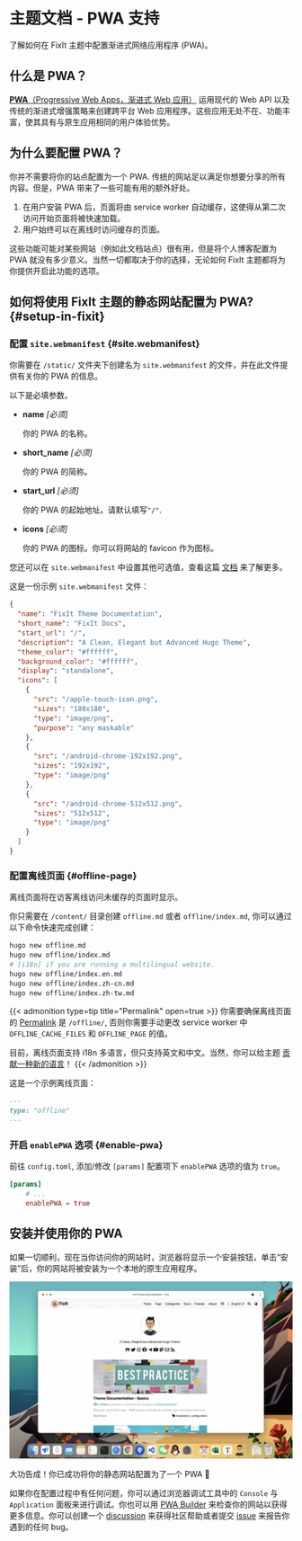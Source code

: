 # 主题文档 - PWA 支持


了解如何在 FixIt 主题中配置渐进式网络应用程序 (PWA)。

<!--more-->

## 什么是 PWA？

[**PWA**（Progressive Web Apps，渐进式 Web 应用）](https://developer.mozilla.org/zh-CN/docs/Web/Progressive_web_apps) 运用现代的 Web API 以及传统的渐进式增强策略来创建跨平台 Web 应用程序。这些应用无处不在、功能丰富，使其具有与原生应用相同的用户体验优势。

## 为什么要配置 PWA？

你并不需要将你的站点配置为一个 PWA. 传统的网站足以满足你想要分享的所有内容。但是，PWA 带来了一些可能有用的额外好处。

1. 在用户安装 PWA 后，页面将由 service worker 自动缓存，这使得从第二次访问开始页面将被快速加载。
2. 用户始终可以在离线时访问缓存的页面。

这些功能可能对某些网站（例如此文档站点）很有用，但是将个人博客配置为 PWA 就没有多少意义。当然一切都取决于你的选择，无论如何 FixIt 主题都将为你提供开启此功能的选项。

## 如何将使用 FixIt 主题的静态网站配置为 PWA? {#setup-in-fixit}

### 配置 `site.webmanifest` {#site.webmanifest}

你需要在 `/static/` 文件夹下创建名为 `site.webmanifest` 的文件，并在此文件提供有关你的 PWA 的信息。

以下是必填参数。

* **name** *[必须]*

    你的 PWA 的名称。

* **short_name** *[必须]*

    你的 PWA 的简称。

* **start_url** *[必须]*

    你的 PWA 的起始地址。请默认填写`"/"`.

* **icons** *[必须]*

    你的 PWA 的图标。你可以将网站的 favicon 作为图标。

您还可以在 `site.webmanifest` 中设置其他可选值，查看这篇 [文档](https://developer.mozilla.org/zh-CN/docs/Web/Manifest) 来了解更多。

这是一份示例 `site.webmanifest` 文件：

```json
{
  "name": "FixIt Theme Documentation",
  "short_name": "FixIt Docs",
  "start_url": "/",
  "description": "A Clean, Elegant but Advanced Hugo Theme",
  "theme_color": "#ffffff",
  "background_color": "#ffffff",
  "display": "standalone",
  "icons": [
    {
      "src": "/apple-touch-icon.png",
      "sizes": "180x180",
      "type": "image/png",
      "purpose": "any maskable"
    },
    {
      "src": "/android-chrome-192x192.png",
      "sizes": "192x192",
      "type": "image/png"
    },
    {
      "src": "/android-chrome-512x512.png",
      "sizes": "512x512",
      "type": "image/png"
    }
  ]
}
```

### 配置离线页面 {#offline-page}

离线页面将在访客离线访问未缓存的页面时显示。

你只需要在 `/content/` 目录创建 `offline.md` 或者 `offline/index.md`, 你可以通过以下命令快速完成创建：

```bash
hugo new offline.md
hugo new offline/index.md
# [i18n] if you are running a multilingual website.
hugo new offline/index.en.md
hugo new offline/index.zh-cn.md
hugo new offline/index.zh-tw.md
```

{{< admonition type=tip title="Permalink" open=true >}}
你需要确保离线页面的 [Permalink](https://gohugo.io/content-management/urls/#permalinks) 是 `/offline/`,  否则你需要手动更改 service worker 中 `OFFLINE_CACHE_FILES` 和 `OFFLINE_PAGE` 的值。

目前，离线页面支持 i18n 多语言，但只支持英文和中文。当然，你可以给主题 [贡献一种新的语言](https://github.com/Lruihao/FixIt/pulls)！
{{< /admonition >}}

这是一个示例离线页面：

```md
---
type: "offline"
---
```

### 开启 `enablePWA` 选项 {#enable-pwa}

前往 `config.toml`, 添加/修改 `[params]` 配置项下 `enablePWA` 选项的值为 `true`。

```toml
[params]
    # ...
    enablePWA = true
```

## 安装并使用你的 PWA

如果一切顺利，现在当你访问你的网站时，浏览器将显示一个安装按钮，单击“安装”后，你的网站将被安装为一个本地的原生应用程序。

![Installed PWA](install-pwa.jpg "Installed PWA")

大功告成！你已成功将你的静态网站配置为了一个 PWA 🎉

如果你在配置过程中有任何问题，你可以通过浏览器调试工具中的 `Console` 与 `Application` 面板来进行调试。你也可以用 [PWA Builder](https://www.pwabuilder.com/) 来检查你的网站以获得更多信息。你可以创建一个 [discussion](https://github.com/Lruihao/FixIt/discussions) 来获得社区帮助或者提交 [issue](https://github.com/Lruihao/FixIt/issues) 来报告你遇到的任何 bug。
